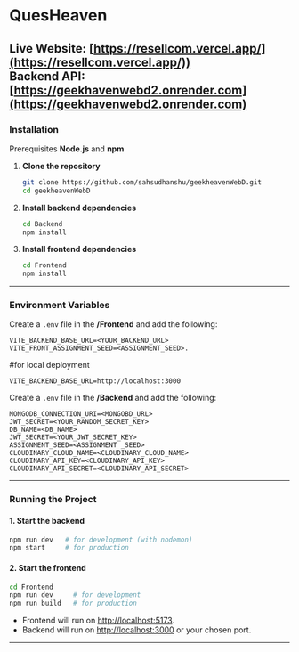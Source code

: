 # QuesHeaven  

Live Website: [https://resellcom.vercel.app/](https://resellcom.vercel.app/))  
Backend API: [https://geekhavenwebd2.onrender.com](https://geekhavenwebd2.onrender.com)  
---
### Installation  
Prerequisites  **Node.js** and **npm** 
1. **Clone the repository**  
   ```bash
   git clone https://github.com/sahsudhanshu/geekheavenWebD.git
   cd geekheavenWebD
   ```

2. **Install backend dependencies**  
   ```bash
   cd Backend
   npm install
   ```

3. **Install frontend dependencies**  
   ```bash
   cd Frontend
   npm install
   ```

---

### Environment Variables  

Create a `.env` file in the **/Frontend** and add the following:  

```env
VITE_BACKEND_BASE_URL=<YOUR_BACKEND_URL>
VITE_FRONT_ASSIGNMENT_SEED=<ASSIGNMENT_SEED>.
```
#for local deployment 
```env
VITE_BACKEND_BASE_URL=http://localhost:3000
```

Create a `.env` file in the **/Backend** and add the following:  

```env
MONGODB_CONNECTION_URI=<MONGOBD_URL>
JWT_SECRET=<YOUR_RANDOM_SECRET_KEY>
DB_NAME=<DB_NAME>
JWT_SECRET=<YOUR_JWT_SECRET_KEY>
ASSIGNMENT_SEED=<ASSIGNMENT _SEED>
CLOUDINARY_CLOUD_NAME=<CLOUDINARY_CLOUD_NAME>
CLOUDINARY_API_KEY=<CLOUDINARY_API_KEY>
CLOUDINARY_API_SECRET=<CLOUDINARY_API_SECRET>
```

---

### Running the Project  

#### 1. Start the backend
```bash
npm run dev   # for development (with nodemon)
npm start     # for production
```

#### 2. Start the frontend
```bash
cd Frontend
npm run dev     # for development
npm run build   # for production
```

- Frontend will run on [http://localhost:5173](http://localhost:5173).  
- Backend will run on [http://localhost:3000](http://localhost:3000) or your chosen port.  

---
